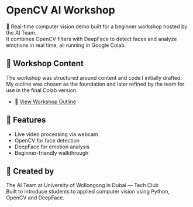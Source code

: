 # OpenCV AI Workshop

🧠 Real-time computer vision demo built for a beginner workshop hosted by the AI Team.  
It combines OpenCV filters with DeepFace to detect faces and analyze emotions in real time, all running in Google Colab.

## 📄 Workshop Content

The workshop was structured around content and code I initially drafted. My outline was chosen as the foundation and later refined by the team for use in the final Colab version.
- 📎 [View Workshop Outline](https://docs.google.com/document/d/1G7C4Xxor8pH9HbmahUm7DU2NXJ_4Auzqo6i-_pNlncc/edit?usp=sharing)



## 🔧 Features
- Live video processing via webcam
- OpenCV for face detection
- DeepFace for emotion analysis
- Beginner-friendly walkthrough

## 👥 Created by
The AI Team at University of Wollongong in Dubai — Tech Club  
Built to introduce students to applied computer vision using Python, OpenCV and DeepFace.
